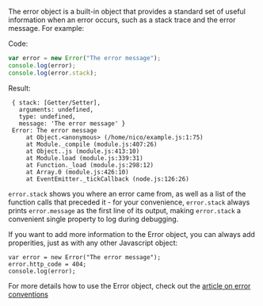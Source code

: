The error object is a built-in object that provides a standard set of useful information when an error occurs, such as a stack trace and the error message. For example:

Code:

```js
var error = new Error("The error message");
console.log(error);
console.log(error.stack);
```

Result:

```
 { stack: [Getter/Setter],
   arguments: undefined,
   type: undefined,
   message: 'The error message' }
 Error: The error message
     at Object.<anonymous> (/home/nico/example.js:1:75)
     at Module._compile (module.js:407:26)
     at Object..js (module.js:413:10)
     at Module.load (module.js:339:31)
     at Function._load (module.js:298:12)
     at Array.0 (module.js:426:10)
     at EventEmitter._tickCallback (node.js:126:26)
```

`error.stack` shows you where an error came from, as well as a list of the function calls that preceded it - for your convenience, `error.stack` always prints `error.message` as the first line of its output, making `error.stack` a convenient single property to log during debugging.

If you want to add more information to the Error object, you can always add properities, just as with any other Javascript object: 

    var error = new Error("The error message");
    error.http_code = 404;
    console.log(error);

For more details how to use the Error object, check out the [article on error conventions](/what-are-the-error-conventions)
